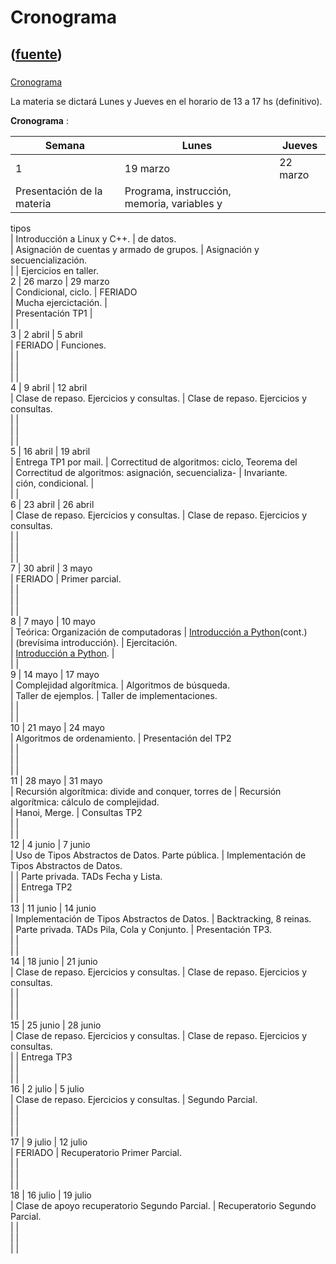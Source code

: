 # Cronograma
([fuente](https://campus.exactas.uba.ar/course/view.php?id=1010&section=1))
---
###
[Cronograma](https://campus.exactas.uba.ar/course/view.php?id=1010&section=1)

La materia se dictará Lunes y Jueves en el horario de 13 a 17 hs (definitivo).

**Cronograma** :

**Semana** | **Lunes** | **Jueves**  
---|---|---  
1 | 19 marzo | 22 marzo  
| Presentación de la materia | Programa, instrucción, memoria, variables y
tipos  
| Introducción a Linux y C++. | de datos.  
| Asignación de cuentas y armado de grupos. | Asignación y secuencialización.  
|  | Ejercicios en taller.  
2 | 26 marzo | 29 marzo  
| Condicional, ciclo. | FERIADO  
| Mucha ejercictación. |  
| Presentación TP1 |  
|  |  
3 | 2 abril | 5 abril  
| FERIADO | Funciones.  
|  |  
|  |  
|  |  
4 | 9 abril | 12 abril  
| Clase de repaso. Ejercicios y consultas. | Clase de repaso. Ejercicios y
consultas.  
|  |  
|  |  
|  |  
5 | 16 abril | 19 abril  
| Entrega TP1 por mail. | Correctitud de algoritmos: ciclo, Teorema del  
| Correctitud de algoritmos: asignación, secuencializa- | Invariante.  
| ción, condicional. |  
|  |  
6 | 23 abril | 26 abril  
| Clase de repaso. Ejercicios y consultas. | Clase de repaso. Ejercicios y
consultas.  
|  |  
|  |  
|  |  
7 | 30 abril | 3 mayo  
| FERIADO | Primer parcial.  
|  |  
|  |  
|  |  
8 | 7 mayo | 10 mayo  
| Teórica: Organización de computadoras | [Introducción a
Python](https://campus.exactas.uba.ar/mod/resource/view.php?id=62148
"Introducción a Python")(cont.)  
| (brevísima introducción). | Ejercitación.  
| [Introducción a
Python](https://campus.exactas.uba.ar/mod/resource/view.php?id=62148
"Introducción a Python"). |  
|  |  
9 | 14 mayo | 17 mayo  
| Complejidad algorítmica. | Algoritmos de búsqueda.  
| Taller de ejemplos. | Taller de implementaciones.  
|  |  
|  |  
10 | 21 mayo | 24 mayo  
| Algoritmos de ordenamiento. | Presentación del TP2  
|  |  
|  |  
|  |  
11 | 28 mayo | 31 mayo  
| Recursión algorítmica: divide and conquer, torres de | Recursión
algorítmica: cálculo de complejidad.  
| Hanoi, Merge. | Consultas TP2  
|  |  
|  |  
12 | 4 junio | 7 junio  
| Uso de Tipos Abstractos de Datos. Parte pública. | Implementación de Tipos
Abstractos de Datos.  
|  | Parte privada. TADs Fecha y Lista.  
|  | Entrega TP2  
|  |  
13 | 11 junio | 14 junio  
| Implementación de Tipos Abstractos de Datos. | Backtracking, 8 reinas.  
| Parte privada. TADs Pila, Cola y Conjunto. | Presentación TP3.  
|  |  
|  |  
14 | 18 junio | 21 junio  
| Clase de repaso. Ejercicios y consultas. | Clase de repaso. Ejercicios y
consultas.  
|  |  
|  |  
|  |  
15 | 25 junio | 28 junio  
| Clase de repaso. Ejercicios y consultas. | Clase de repaso. Ejercicios y
consultas.  
|  | Entrega TP3  
|  |  
|  |  
16 | 2 julio | 5 julio  
| Clase de repaso. Ejercicios y consultas. | Segundo Parcial.  
|  |  
|  |  
|  |  
17 | 9 julio | 12 julio  
| FERIADO | Recuperatorio Primer Parcial.  
|  |  
|  |  
|  |  
18 | 16 julio | 19 julio  
| Clase de apoyo recuperatorio Segundo Parcial. | Recuperatorio Segundo
Parcial.  
|  |  
|  |  
|  |  
  

